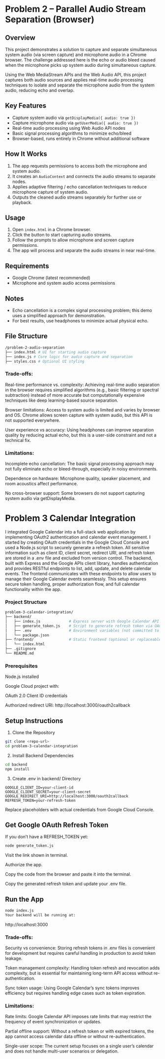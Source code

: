 # Problem 2 – Parallel Audio Stream Separation (Browser)

## Overview

This project demonstrates a solution to capture and separate simultaneous system audio (via screen capture) and microphone audio in a Chrome browser. The challenge addressed here is the echo or audio bleed caused when the microphone picks up system audio during simultaneous capture.

Using the Web MediaStream APIs and the Web Audio API, this project captures both audio sources and applies real-time audio processing techniques to isolate and separate the microphone audio from the system audio, reducing echo and overlap.

## Key Features

- Capture system audio via `getDisplayMedia({ audio: true })`
- Capture microphone audio via `getUserMedia({ audio: true })`
- Real-time audio processing using Web Audio API nodes
- Basic signal processing algorithms to minimize echo/bleed
- Browser-based, runs entirely in Chrome without additional software

## How It Works

1. The app requests permissions to access both the microphone and system audio.
2. It creates an `AudioContext` and connects the audio streams to separate nodes.
3. Applies adaptive filtering / echo cancellation techniques to reduce microphone capture of system audio.
4. Outputs the cleaned audio streams separately for further use or playback.

## Usage

1. Open `index.html` in a Chrome browser.
2. Click the button to start capturing audio streams.
3. Follow the prompts to allow microphone and screen capture permissions.
4. The app will process and separate the audio streams in near real-time.

## Requirements

- Google Chrome (latest recommended)
- Microphone and system audio access permissions

## Notes

- Echo cancellation is a complex signal processing problem; this demo uses a simplified approach for demonstration.
- For best results, use headphones to minimize actual physical echo.

## File Structure
```bash
/problem-2-audio-separation
├── index.html # UI for starting audio capture
├── index.js # Core logic for audio capture and separation
├── styles.css # Optional UI styling
```

### Trade-offs:

Real-time performance vs. complexity: Achieving real-time audio separation in the browser requires simplified algorithms (e.g., basic filtering or spectral subtraction) instead of more accurate but computationally expensive techniques like deep learning-based source separation.

Browser limitations: Access to system audio is limited and varies by browser and OS. Chrome allows screen capture with system audio, but this API is not supported everywhere.

User experience vs accuracy: Using headphones can improve separation quality by reducing actual echo, but this is a user-side constraint and not a technical fix.

### Limitations:

Incomplete echo cancellation: The basic signal processing approach may not fully eliminate echo or bleed-through, especially in noisy environments.

Dependence on hardware: Microphone quality, speaker placement, and room acoustics affect performance.

No cross-browser support: Some browsers do not support capturing system audio via getDisplayMedia.

# Problem 3 Calendar Integration 

I integrated Google Calendar into a full-stack web application by implementing OAuth2 authentication and calendar event management. I started by creating OAuth credentials in the Google Cloud Console and used a Node.js script to securely generate a refresh token. All sensitive information such as client ID, client secret, redirect URI, and refresh token are stored in a .env file and excluded from version control. The backend, built with Express and the Google APIs client library, handles authentication and provides RESTful endpoints to list, add, update, and delete calendar events. The frontend communicates with these endpoints to allow users to manage their Google Calendar events seamlessly. This setup ensures secure token handling, proper authorization flow, and full calendar functionality within the app.

### Project Structure

```bash
problem-3-calendar-integration/
├── backend/
│   ├── index.js             # Express server with Google Calendar API logic
│   ├── generate_token.js    # Script to generate refresh token via OAuth
│   ├── .env                 # Environment variables (not committed to Git)
│   └── package.json
├── frontend/                # Static frontend (optional or replaceable)
│   └── index.html
├── .gitignore
└── README.md
```

### Prerequisites

Node.js installed

Google Cloud project with:

OAuth 2.0 Client ID credentials

Authorized redirect URI: http://localhost:3000/oauth2callback

## Setup Instructions

1. Clone the Repository
   
```bash
git clone <repo-url>
cd problem-3-calendar-integration
```

2. Install Backend Dependencies
   
```bash
cd backend
npm install
```

3. Create .env in backend/ Directory
   
```env   
GOOGLE_CLIENT_ID=your-client-id
GOOGLE_CLIENT_SECRET=your-client-secret
GOOGLE_REDIRECT_URI=http://localhost:3000/oauth2callback
REFRESH_TOKEN=your-refresh-token
```
Replace placeholders with actual credentials from Google Cloud Console.

## Get Google OAuth Refresh Token
If you don’t have a REFRESH_TOKEN yet:

```bash
node generate_token.js
```

Visit the link shown in terminal.

Authorize the app.

Copy the code from the browser and paste it into the terminal.

Copy the generated refresh token and update your .env file.

## Run the App
```bash
node index.js
Your backend will be running at:
```
http://localhost:3000

### Trade-offs:

Security vs convenience: Storing refresh tokens in .env files is convenient for development but requires careful handling in production to avoid token leakage.

Token management complexity: Handling token refresh and revocation adds complexity, but is essential for maintaining long-term API access without re-authentication.

Sync token usage: Using Google Calendar’s sync tokens improves efficiency but requires handling edge cases such as token expiration.

### Limitations:

Rate limits: Google Calendar API imposes rate limits that may restrict the frequency of event synchronization or updates.

Partial offline support: Without a refresh token or with expired tokens, the app cannot access calendar data offline or without re-authentication.

Single-user scope: The current setup focuses on a single user’s calendar and does not handle multi-user scenarios or delegation.

